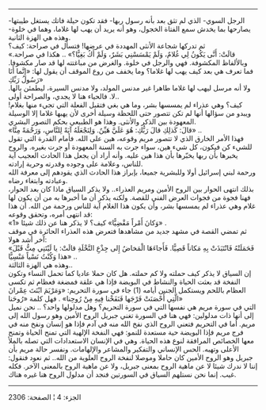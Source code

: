 ------------------------------------------------------------------------

الرجل السوي- الذي لم تثق بعد بأنه رسول ربها- فقد تكون حيلة فاتك يستغل
طيبتها- يصارحها بما يخدش سمع الفتاة الخجول، وهو أنه يريد أن يهب لها
غلاما، وهما في خلوة- وهذه هي الهزة الثانية.  
ثم تدركها شجاعة الأنثى المهددة في عرضها! فتسأل في صراحة: كيف؟  
«قالَتْ: أَنَّى يَكُونُ لِي غُلامٌ، وَلَمْ يَمْسَسْنِي بَشَرٌ، وَلَمْ أَكُ بَغِيًّا؟» .. هكذا في صراحة.
وبالألفاظ المكشوفة. فهي والرجل في خلوة. والغرض من مباغتته لها قد صار
مكشوفا. فما تعرف هي بعد كيف يهب لها غلاما؟ وما يخفف من روع الموقف أن
يقول لها: «إِنَّما أَنَا رَسُولُ رَبِّكِ»  
ولا أنه مرسل ليهب لها غلاما طاهرا غير مدنس المولد، ولا مدنس السيرة،
ليطمئن بالها. لا. فالحياء هنا لا يجدي، والصراحة أولى..  
كيف؟ وهي عذراء لم يمسسها بشر، وما هي بغي فتقبل الفعلة التي تجيء منها
بغلام! ويبدو من سؤالها أنها لم تكن تتصور حتى اللحظة وسيلة أخرى لأن يهبها
غلاما إلا الوسيلة المعهودة بين الذكر والأنثى. وهذا هو الطبيعي بحكم
التصور البشري.  
«قالَ: كَذلِكِ قالَ رَبُّكِ: هُوَ عَلَيَّ هَيِّنٌ. وَلِنَجْعَلَهُ آيَةً لِلنَّاسِ، وَرَحْمَةً مِنَّا» ..  
فهذا الأمر الخارق الذي لا تتصور مريم وقوعه، هين على الله. فأمام القدرة
التي تقول للشيء كن فيكون، كل شيء هين، سواء جرت به السنة المعهودة أو جرت
بغيره. والروح يخبرها بأن ربها يخبّرها بأن هذا هين عليه. وأنه أراد أن يجعل
هذا الحادث العجيب آية للناس، وعلامة على وجوده وقدرته وحرية إرادته.  
ورحمة لبني إسرائيل أولا وللبشرية جميعا، بإبراز هذا الحادث الذي يقودهم
إلى معرفة الله وعبادته وابتغاء رضاه.  
بذلك انتهى الحوار بين الروح الأمين ومريم العذراء.. ولا يذكر السياق ماذا
كان بعد الحوار، فهنا فجوة من فجوات العرض الفني للقصة. ولكنه يذكر أن ما
أخبرها به من أن يكون لها غلام وهي عذراء لم يمسسها بشر، وأن يكون هذا
الغلام آية للناس ورحمة من الله. أن هذا قد انتهى أمره، وتحقق وقوعه:  
«وَكانَ أَمْراً مَقْضِيًّا» كيف؟ لا يذكر هنا عن ذلك شيئا «1» .  
ثم تمضي القصة في مشهد جديد من مشاهدها فتعرض هذه العذراء الحائرة في موقف
آخر أشد هولا:  
«فَحَمَلَتْهُ فَانْتَبَذَتْ بِهِ مَكاناً قَصِيًّا. فَأَجاءَهَا الْمَخاضُ إِلى جِذْعِ النَّخْلَةِ قالَتْ: يا
لَيْتَنِي مِتُّ قَبْلَ هذا وَكُنْتُ نَسْياً مَنْسِيًّا» ..  
وهذه هي الهزة الثالثة..  
إن السياق لا يذكر كيف حملته ولا كم حملته. هل كان حملا عاديا كما تحمل
النساء وتكون النفخة قد بعثت الحياة والنشاط في البويضة فإذا هي علقة فمضغة
فعظام ثم تكسى العظام باللحم ويستكمل الجنين أيامه (1) جاء في سورة
التحريم: «وَمَرْيَمَ ابْنَتَ عِمْرانَ الَّتِي أَحْصَنَتْ فَرْجَها فَنَفَخْنا فِيهِ مِنْ رُوحِنا» . فهل
كلمة «رُوحَنا»  
التي في سورة مريم هي نفسها التي في سورة التحريم؟ وهل مدلولها واحد؟ ..
نحن نميل إلى أنها ذات مدلولين: فهي هنا في السورة تغني جبريل الروح الأمين
وهو رسول الله إلى مريم. أما في التحريم فتعني الروح الذي نفخ الله منه في
آدم فإذا هو إنسان ونفخ منه في فرج مريم فإذا البويضة حية مستعدة للنمو:
فهي النفخة الإلهية التي تمنح الحياة وتمنح معها الخصائص المرافقة لنوع هذه
الحياة. وهي في الإنسان الاستعدادات التي تصله بالملأ الأعلى وتهبه. الحس
الإنساني والتفكير والمشاعر والإلهامات. ونفسر حالة مريم بأن جبريل وهو
الروح الأمين كان حاملا وموصلا لنفخة الروح العلوية من الله.. ثم نعود
فنقول: إننا لا ندرك شيئا لا عن ماهية الروح بمعنى جبريل، ولا عن ماهية
الروح بالمعنى الآخر. فكله غيب. إنما نحن نستلهم السياق في السورتين فنجد
أن مدلول الروح هنا غيره هناك.

------------------------------------------------------------------------

الجزء: 4 ¦ الصفحة: 2306

